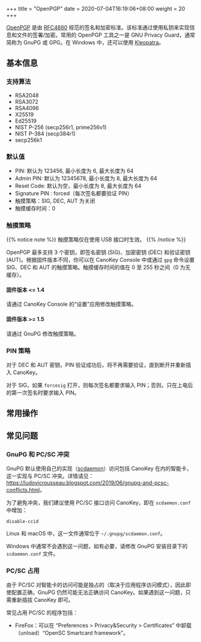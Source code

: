 +++
title = "OpenPGP"
date =  2020-07-04T16:19:06+08:00
weight = 20
+++

[OpenPGP](https://www.openpgp.org/) 是由 [RFC4880](https://tools.ietf.org/html/rfc4880) 规范的签名和加密标准。该标准通过使用私钥来实现信息和文件的签署/加密。常用的 OpenPGP 工具之一是 GNU Privacy Guard，通常简称为 GnuPG 或 GPG。在 Windows 中，还可以使用 [Kleopatra](https://www.openpgp.org/software/kleopatra/)。

## 基本信息

### 支持算法

* RSA2048
* RSA3072
* RSA4096
* X25519
* Ed25519
* NIST P-256 (secp256r1, prime256v1)
* NIST P-384 (secp384r1)
* secp256k1

### 默认值

* PIN: 默认为 123456, 最小长度为 6, 最大长度为 64
* Admin PIN: 默认为 12345678, 最小长度为 8, 最大长度为 64
* Reset Code: 默认为空，最小长度为 8, 最大长度为 64
* Signature PIN : forced（每次签名都要验证 PIN）
* 触摸策略：SIG, DEC, AUT 为关闭
* 触摸缓存时间：0

### 触摸策略

{{% notice note %}}
触摸策略仅在使用 USB 接口时生效。
{{% /notice %}}

OpenPGP 最多支持 3 个密钥，即签名密钥 (SIG)、加密密钥 (DEC) 和验证密钥 (AUT)。根据固件版本不同，你可以在 CanoKey Console 中或通过 `gpg` 命令设置 SIG、DEC 和 AUT 的触摸策略。触摸缓存时间的值在 0 至 255 秒之间（0 为无缓存）。

#### 固件版本  <= 1.4

请通过 CanoKey Console 的“设置”应用修改触摸策略。

#### 固件版本  >= 1.5

请通过 GnuPG 修改触摸策略。

### PIN 策略

对于 DEC 和 AUT 密钥，PIN 验证成功后，将不再需要验证，直到断开并重新插入 CanoKey。

对于 SIG，如果 `forcesig` 打开，则每次签名都要求输入 PIN；否则，只在上电后的第一次签名时要求输入 PIN。

## 常用操作

## 常见问题

### GnuPG 和 PC/SC 冲突

GnuPG 默认使用自己的实现（[scdaemon](https://www.gnupg.org/documentation/manuals/gnupg/Invoking-SCDAEMON.html)）访问包括 CanoKey 在内的智能卡，这一实现与 PC/SC 冲突。详情请见：<https://ludovicrousseau.blogspot.com/2019/06/gnupg-and-pcsc-conflicts.html>。

为了避免冲突，我们建议使用 PC/SC 接口访问 CanoKey，即在 `scdaemon.conf` 中增加：

```
disable-ccid
```

Linux 和 macOS 中，这一文件通常位于 `~/.gnupg/scdaemon.conf`。

Windows 中通常不会遇到这一问题，如有必要，请修改 GnuPG 安装目录下的 `scdaemon.conf` 文件。

### PC/SC 占用

由于 PC/SC 对智能卡的访问可能是独占的（取决于应用程序访问模式），因此即使配置正确，GnuPG 仍然可能无法正确访问 CanoKey。如果遇到这一问题，只需重新插拔 CanoKey 即可。

常见占用 PC/SC 的程序包括：

* FireFox：可以在 “Preferences > Privacy&Security > Certificates” 中卸载（unload）“OpenSC Smartcard framework”。
